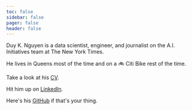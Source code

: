 ```yaml
---
toc: false
sidebar: false
pager: false
header: false
---
```


<p>
  <span class="focus-gradient">Duy K. Nguyen</span> is a data scientist, engineer, and journalist on the A.I. Initiatives team at The New York Times.
</p>

He lives in Queens most of the time and on a 🚲 Citi Bike rest of the time.

Take a look at his [CV](/cv).

Hit him up on [LinkedIn](https://www.linkedin.com/in/duy-nguyen-a5bb12150/).

Here's his [GitHub](https://github.com/duynguyen158) if that's your thing.
